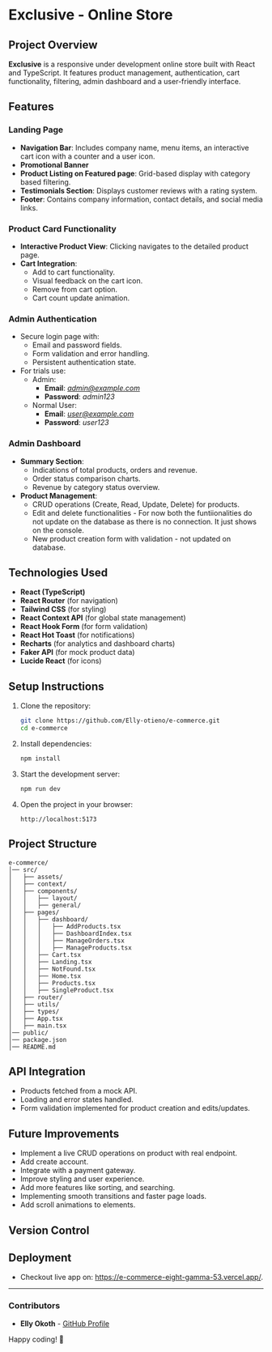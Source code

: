# Exclusive - Online Store

## Project Overview
**Exclusive** is a responsive under development online store built with React and TypeScript. It features product management, authentication, cart functionality, filtering, admin dashboard and a user-friendly interface.

## Features
### Landing Page
- **Navigation Bar**: Includes company name, menu items, an interactive cart icon with a counter and a user icon.
- **Promotional Banner**
- **Product Listing on Featured page**: Grid-based display with category based filtering.
- **Testimonials Section**: Displays customer reviews with a rating system.
- **Footer**: Contains company information, contact details, and social media links.

### Product Card Functionality
- **Interactive Product View**: Clicking navigates to the detailed product page.
- **Cart Integration**:
  - Add to cart functionality.
  - Visual feedback on the cart icon.
  - Remove from cart option.
  - Cart count update animation.

### Admin Authentication
- Secure login page with:
  - Email and password fields.
  - Form validation and error handling.
  - Persistent authentication state.
- For trials use:
  - Admin:
    - **Email**: *admin@example.com*
    - **Password**: *admin123*
  - Normal User:
    - **Email**: *user@example.com*
    - **Password**: *user123*

### Admin Dashboard
- **Summary Section**:
  - Indications of total products, orders and revenue.
  - Order status comparison charts.
  - Revenue by category status overview.
- **Product Management**:
  - CRUD operations (Create, Read, Update, Delete) for products.
  - Edit and delete functionalities - For now both the funtiionalities do not update on the database as there is no connection. It just shows on the console.
  - New product creation form with validation - not updated on database.

## Technologies Used
- **React (TypeScript)**
- **React Router** (for navigation)
- **Tailwind CSS** (for styling)
- **React Context API** (for global state management)
- **React Hook Form** (for form validation)
- **React Hot Toast** (for notifications)
- **Recharts** (for analytics and dashboard charts)
- **Faker API** (for mock product data)
- **Lucide React** (for icons)

## Setup Instructions
1. Clone the repository:
   ```sh
   git clone https://github.com/Elly-otieno/e-commerce.git
   cd e-commerce
   ```
2. Install dependencies:
   ```sh
   npm install
   ```
3. Start the development server:
   ```sh
   npm run dev
   ```
4. Open the project in your browser:
   ```
   http://localhost:5173
   ```

## Project Structure
```
e-commerce/
│── src/
│   ├── assets/
│   ├── context/
│   ├── components/
│   │   ├── layout/
│   │   ├── general/
│   ├── pages/
│   │   ├── dashboard/
│   │   │   ├── AddProducts.tsx
│   │   │   ├── DashboardIndex.tsx
│   │   │   ├── ManageOrders.tsx
│   │   │   ├── ManageProducts.tsx
│   │   ├── Cart.tsx
│   │   ├── Landing.tsx
│   │   ├── NotFound.tsx
│   │   ├── Home.tsx
│   │   ├── Products.tsx
│   │   ├── SingleProduct.tsx
│   ├── router/
│   ├── utils/
│   ├── types/
│   ├── App.tsx
│   ├── main.tsx
│── public/
│── package.json
│── README.md
```

## API Integration
- Products fetched from a mock API.
- Loading and error states handled.
- Form validation implemented for product creation and edits/updates.

## Future Improvements

- Implement a live CRUD operations on product with real endpoint.
- Add create account.
- Integrate with a payment gateway.
- Improve styling and user experience.
- Add more features like sorting, and searching.
- Implementing smooth transitions and faster page loads.
- Add scroll animations to elements.

## Version Control


## Deployment
- Checkout live app on: https://e-commerce-eight-gamma-53.vercel.app/.

---

### Contributors
- **Elly Okoth** - [GitHub Profile](https://github.com/Elly-otieno)

Happy coding! 🚀
